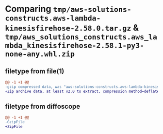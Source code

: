 # Comparing `tmp/aws-solutions-constructs.aws-lambda-kinesisfirehose-2.58.0.tar.gz` & `tmp/aws_solutions_constructs.aws_lambda_kinesisfirehose-2.58.1-py3-none-any.whl.zip`

## filetype from file(1)

```diff
@@ -1 +1 @@
-gzip compressed data, was "aws-solutions-constructs.aws-lambda-kinesisfirehose-2.58.0.tar", last modified: Sat May 25 13:10:43 2024, max compression
+Zip archive data, at least v2.0 to extract, compression method=deflate
```

## filetype from diffoscope

```diff
@@ -1 +1 @@
-GzipFile
+ZipFile
```

